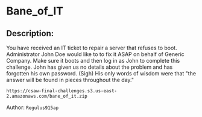 
# Bane_of_IT
## Description:
You have received an IT ticket to repair a server that refuses to boot. Administrator John Doe would like to to fix it ASAP on behalf of Generic Company.
Make sure it boots and then log in as John to complete this challenge. John has given us no details about the problem and has forgotten his own password. (Sigh)
His only words of wisdom were that "the answer will be found in pieces throughout the day."

`https://csaw-final-challenges.s3.us-east-2.amazonaws.com/bane_of_it.zip`

Author: `Regulus915ap`

